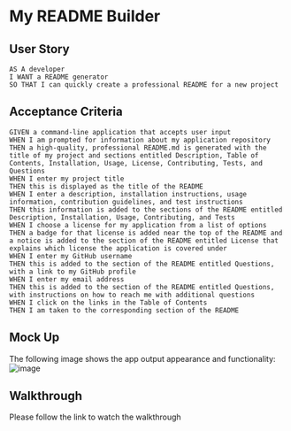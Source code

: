 # My README Builder

## User Story 
````
AS A developer
I WANT a README generator
SO THAT I can quickly create a professional README for a new project
````

## Acceptance Criteria
````
GIVEN a command-line application that accepts user input
WHEN I am prompted for information about my application repository
THEN a high-quality, professional README.md is generated with the title of my project and sections entitled Description, Table of Contents, Installation, Usage, License, Contributing, Tests, and Questions
WHEN I enter my project title
THEN this is displayed as the title of the README
WHEN I enter a description, installation instructions, usage information, contribution guidelines, and test instructions
THEN this information is added to the sections of the README entitled Description, Installation, Usage, Contributing, and Tests
WHEN I choose a license for my application from a list of options
THEN a badge for that license is added near the top of the README and a notice is added to the section of the README entitled License that explains which license the application is covered under
WHEN I enter my GitHub username
THEN this is added to the section of the README entitled Questions, with a link to my GitHub profile
WHEN I enter my email address
THEN this is added to the section of the README entitled Questions, with instructions on how to reach me with additional questions
WHEN I click on the links in the Table of Contents
THEN I am taken to the corresponding section of the README
````

## Mock Up
The following image shows the app output appearance and functionality:
![image](https://user-images.githubusercontent.com/117637052/216942791-a67b669d-a363-44d4-be0d-7b3d1a4ca4b3.png)

## Walkthrough
Please follow the link to watch the walkthrough 

